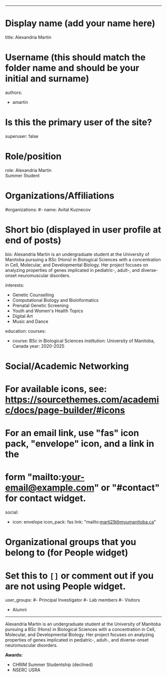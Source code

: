 
---
# Display name (add your name here)
title: Alexandria Martin

# Username (this should match the folder name and should be your initial and surname)
authors:
- amartin

# Is this the primary user of the site?
superuser: false

# Role/position
role: Alexandria Martin <br> Summer Student

# Organizations/Affiliations
#organizations:
#- name: Avital Kuznecov

# Short bio (displayed in user profile at end of posts)
bio: Alexandria Martin is an undergraduate student at the University of Manitoba pursuing a BSc (Hons) in Biological Sciences with a concentration in Cell, Molecular, and Developmental Biology. Her project focuses on analyzing properties of genes implicated in pediatric-, adult-, and diverse-onset neuromuscular disorders.

interests:
- Genetic Counselling
- Computational Biology and Bioinformatics
- Prenatal Genetic Screening
- Youth and Women's Health Topics
- Digital Art
- Music and Dance

education:
  courses:
  - course: BSc in Biological Sciences
    institution: University of Manitoba, Canada
    year: 2020-2025
    
# Social/Academic Networking
# For available icons, see: https://sourcethemes.com/academic/docs/page-builder/#icons
#   For an email link, use "fas" icon pack, "envelope" icon, and a link in the
#   form "mailto:your-email@example.com" or "#contact" for contact widget.
social:
- icon: envelope
  icon_pack: fas
  link: "mailto:marti29@myumanitoba.ca"
  
# Organizational groups that you belong to (for People widget)
#   Set this to `[]` or comment out if you are not using People widget.
user_groups:
#- Principal Investigator
#- Lab members
#- Visitors
- Alumni
---

Alexandria Martin is an undergraduate student at the University of Manitoba pursuing a BSc (Hons) in Biological Sciences with a concentration in Cell, Molecular, and Developmental Biology. Her project focuses on analyzing properties of genes implicated in pediatric-, adult-, and diverse-onset neuromuscular disorders.


**Awards:** 
- CHRIM Summer Studentship (declined)
- NSERC USRA
